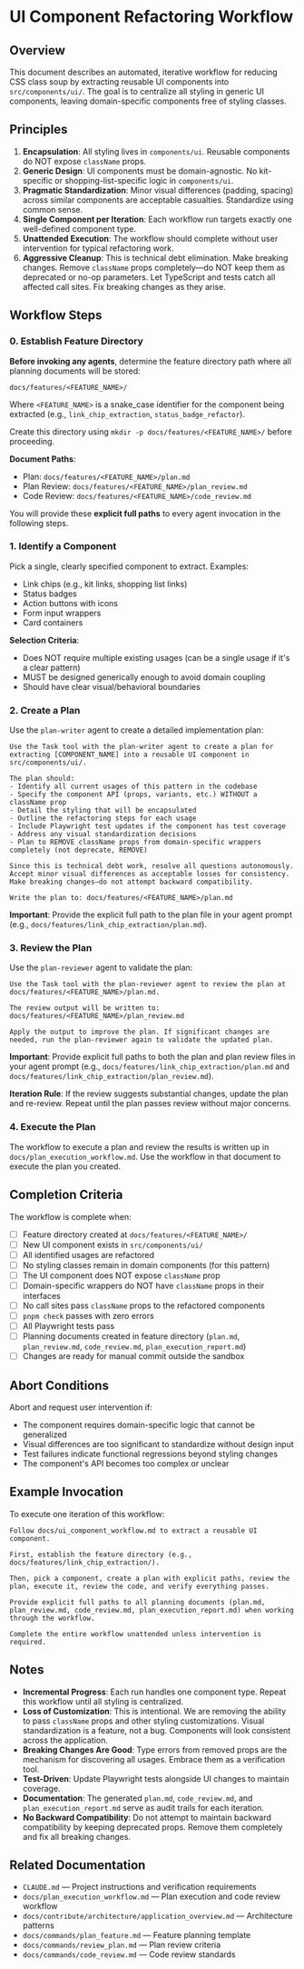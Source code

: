 # UI Component Refactoring Workflow

## Overview

This document describes an automated, iterative workflow for reducing CSS class soup by extracting reusable UI components into `src/components/ui/`. The goal is to centralize all styling in generic UI components, leaving domain-specific components free of styling classes.

## Principles

1. **Encapsulation**: All styling lives in `components/ui`. Reusable components do NOT expose `className` props.
2. **Generic Design**: UI components must be domain-agnostic. No kit-specific or shopping-list-specific logic in `components/ui`.
3. **Pragmatic Standardization**: Minor visual differences (padding, spacing) across similar components are acceptable casualties. Standardize using common sense.
4. **Single Component per Iteration**: Each workflow run targets exactly one well-defined component type.
5. **Unattended Execution**: The workflow should complete without user intervention for typical refactoring work.
6. **Aggressive Cleanup**: This is technical debt elimination. Make breaking changes. Remove `className` props completely—do NOT keep them as deprecated or no-op parameters. Let TypeScript and tests catch all affected call sites. Fix breaking changes as they arise.

## Workflow Steps

### 0. Establish Feature Directory

**Before invoking any agents**, determine the feature directory path where all planning documents will be stored:

```
docs/features/<FEATURE_NAME>/
```

Where `<FEATURE_NAME>` is a snake_case identifier for the component being extracted (e.g., `link_chip_extraction`, `status_badge_refactor`).

Create this directory using `mkdir -p docs/features/<FEATURE_NAME>/` before proceeding.

**Document Paths**:
- Plan: `docs/features/<FEATURE_NAME>/plan.md`
- Plan Review: `docs/features/<FEATURE_NAME>/plan_review.md`
- Code Review: `docs/features/<FEATURE_NAME>/code_review.md`

You will provide these **explicit full paths** to every agent invocation in the following steps.

### 1. Identify a Component

Pick a single, clearly specified component to extract. Examples:
- Link chips (e.g., kit links, shopping list links)
- Status badges
- Action buttons with icons
- Form input wrappers
- Card containers

**Selection Criteria**:
- Does NOT require multiple existing usages (can be a single usage if it's a clear pattern)
- MUST be designed generically enough to avoid domain coupling
- Should have clear visual/behavioral boundaries

### 2. Create a Plan

Use the `plan-writer` agent to create a detailed implementation plan:

```
Use the Task tool with the plan-writer agent to create a plan for extracting [COMPONENT_NAME] into a reusable UI component in src/components/ui/.

The plan should:
- Identify all current usages of this pattern in the codebase
- Specify the component API (props, variants, etc.) WITHOUT a className prop
- Detail the styling that will be encapsulated
- Outline the refactoring steps for each usage
- Include Playwright test updates if the component has test coverage
- Address any visual standardization decisions
- Plan to REMOVE className props from domain-specific wrappers completely (not deprecate, REMOVE)

Since this is technical debt work, resolve all questions autonomously. Accept minor visual differences as acceptable losses for consistency. Make breaking changes—do not attempt backward compatibility.

Write the plan to: docs/features/<FEATURE_NAME>/plan.md
```

**Important**: Provide the explicit full path to the plan file in your agent prompt (e.g., `docs/features/link_chip_extraction/plan.md`).

### 3. Review the Plan

Use the `plan-reviewer` agent to validate the plan:

```
Use the Task tool with the plan-reviewer agent to review the plan at docs/features/<FEATURE_NAME>/plan.md.

The review output will be written to: docs/features/<FEATURE_NAME>/plan_review.md

Apply the output to improve the plan. If significant changes are needed, run the plan-reviewer again to validate the updated plan.
```

**Important**: Provide explicit full paths to both the plan and plan review files in your agent prompt (e.g., `docs/features/link_chip_extraction/plan.md` and `docs/features/link_chip_extraction/plan_review.md`).

**Iteration Rule**: If the review suggests substantial changes, update the plan and re-review. Repeat until the plan passes review without major concerns.

### 4. Execute the Plan

The workflow to execute a plan and review the results is written up in `docs/plan_execution_workflow.md`. Use the workflow in that document to execute the plan you created.

## Completion Criteria

The workflow is complete when:
- [ ] Feature directory created at `docs/features/<FEATURE_NAME>/`
- [ ] New UI component exists in `src/components/ui/`
- [ ] All identified usages are refactored
- [ ] No styling classes remain in domain components (for this pattern)
- [ ] The UI component does NOT expose `className` prop
- [ ] Domain-specific wrappers do NOT have `className` props in their interfaces
- [ ] No call sites pass `className` props to the refactored components
- [ ] `pnpm check` passes with zero errors
- [ ] All Playwright tests pass
- [ ] Planning documents created in feature directory (`plan.md`, `plan_review.md`, `code_review.md`, `plan_execution_report.md`)
- [ ] Changes are ready for manual commit outside the sandbox

## Abort Conditions

Abort and request user intervention if:
- The component requires domain-specific logic that cannot be generalized
- Visual differences are too significant to standardize without design input
- Test failures indicate functional regressions beyond styling changes
- The component's API becomes too complex or unclear

## Example Invocation

To execute one iteration of this workflow:

```
Follow docs/ui_component_workflow.md to extract a reusable UI component.

First, establish the feature directory (e.g., docs/features/link_chip_extraction/).

Then, pick a component, create a plan with explicit paths, review the plan, execute it, review the code, and verify everything passes.

Provide explicit full paths to all planning documents (plan.md, plan_review.md, code_review.md, plan_execution_report.md) when working through the workflow.

Complete the entire workflow unattended unless intervention is required.
```

## Notes

- **Incremental Progress**: Each run handles one component type. Repeat this workflow until all styling is centralized.
- **Loss of Customization**: This is intentional. We are removing the ability to pass `className` props and other styling customizations. Visual standardization is a feature, not a bug. Components will look consistent across the application.
- **Breaking Changes Are Good**: Type errors from removed props are the mechanism for discovering all usages. Embrace them as a verification tool.
- **Test-Driven**: Update Playwright tests alongside UI changes to maintain coverage.
- **Documentation**: The generated `plan.md`, `code_review.md`, and `plan_execution_report.md` serve as audit trails for each iteration.
- **No Backward Compatibility**: Do not attempt to maintain backward compatibility by keeping deprecated props. Remove them completely and fix all breaking changes.

## Related Documentation

- `CLAUDE.md` — Project instructions and verification requirements
- `docs/plan_execution_workflow.md` — Plan execution and code review workflow
- `docs/contribute/architecture/application_overview.md` — Architecture patterns
- `docs/commands/plan_feature.md` — Feature planning template
- `docs/commands/review_plan.md` — Plan review criteria
- `docs/commands/code_review.md` — Code review standards
